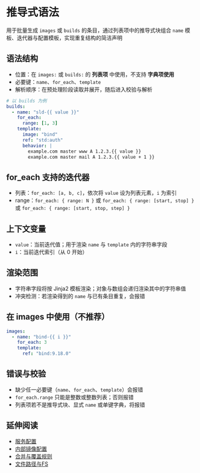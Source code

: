 # 推导式语法

用于批量生成 `images` 或 `builds` 的条目，通过列表项中的推导式块组合 `name` 模板、迭代器与配置模板，实现重复结构的简洁声明

## 语法结构

- 位置：在 `images:` 或 `builds:` 的 **列表项** 中使用，不支持 **字典项使用**
- 必要键：`name`、`for_each`、`template`
- 解析顺序：在预处理阶段读取并展开，随后进入校验与解析

```yaml
# 以 builds 为例
builds:
  - name: "sld-{{ value }}"
    for_each:
      range: [1, 3]
    template:
      image: "bind"
      ref: "std:auth"
      behavior: |
        example.com master www A 1.2.3.{{ value }}
        example.com master mail A 1.2.3.{{ value + 1 }}
```

## for_each 支持的迭代器

- 列表：`for_each: [a, b, c]`，依次将 `value` 设为列表元素，`i` 为索引
- range：`for_each: { range: N }` 或 `for_each: { range: [start, stop] }` 或 `for_each: { range: [start, stop, step] }`

## 上下文变量

- `value`：当前迭代值；用于渲染 `name` 与 `template` 内的字符串字段
- `i`：当前迭代索引（从 0 开始）

## 渲染范围

- 字符串字段将按 Jinja2 模板渲染；对象与数组会递归渲染其中的字符串值
- 冲突检测：若渲染得到的 `name` 与已有条目重复，会报错

## 在 images 中使用（不推荐）

```yaml
images:
  - name: "bind-{{ i }}"
    for_each: 3
    template:
      ref: "bind:9.18.0"
```

## 错误与校验

- 缺少任一必要键（`name`、`for_each`、`template`）会报错
- `for_each.range` 只能是整数或整数列表；否则报错
- 列表项若不是推导式块、显式 `name` 或单键字典，将报错

## 延伸阅读

- [服务配置](../config/builds.md)
- [内部镜像配置](../config/images.md)
- [合并与覆盖规则](merge-and-override.md)
- [文件路径与FS](paths-and-fs.md)
